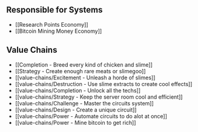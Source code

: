 ## Responsible for Systems
- [[Research Points Economy]]
- [[Bitcoin Mining Money Economy]]
## Value Chains
- [[Completion - Breed every kind of chicken and slime]]
- [[Strategy - Create enough rare meats or slimegoo]]
- [[value-chains/Excitement - Unleash a horde of slimes]]
- [[value-chains/Destruction - Use slime extracts to create cool effects]]
- [[value-chains/Completion - Unlock all the techs]]
- [[value-chains/Strategy - Keep the server room cool and efficient]]
- [[value-chains/Challenge - Master the circuits system]]
- [[value-chains/Design - Create a unique circuit]]
- [[value-chains/Power - Automate circuits to do alot at once]]
- [[value-chains/Power - Mine bitcoin to get rich]]
